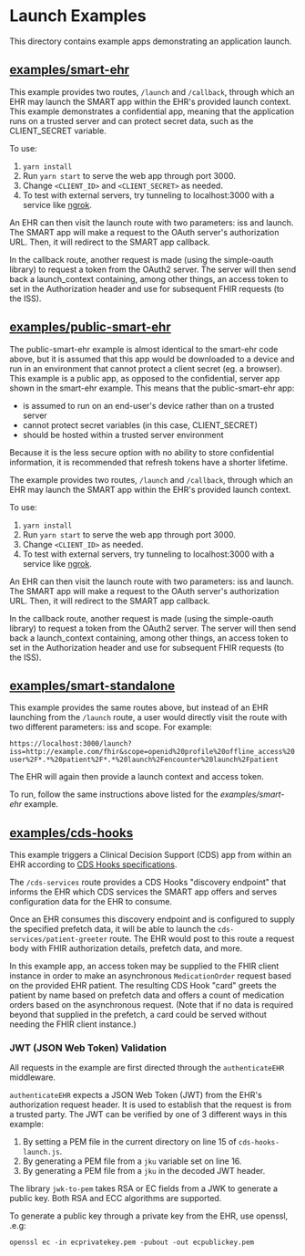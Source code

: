 # Launch Examples

This directory contains example apps demonstrating an application launch.

## [examples/smart-ehr](./smart-ehr)

This example provides two routes, `/launch` and `/callback`, through which an EHR
may launch the SMART app within the EHR's provided launch context. This example demonstrates a confidential app, meaning that the application runs on a trusted server and can protect secret data, such as the CLIENT_SECRET variable.

To use:
1. `yarn install`
2. Run `yarn start` to serve the web app through port 3000.
3. Change `<CLIENT_ID>` and `<CLIENT_SECRET>` as needed.
4. To test with external servers, try tunneling to localhost:3000 with a service like [ngrok](http://ngrok.com/).

An EHR can then visit the launch route with two parameters: iss and launch. The
SMART app will make a request to the OAuth server's authorization URL.
Then, it will redirect to the SMART app callback.

In the callback route, another request is made (using the simple-oauth
library) to request a token from the OAuth2 server. The server will then
send back a launch_context containing, among other things, an access token to
set in the Authorization header and use for subsequent FHIR requests (to the
ISS).

## [examples/public-smart-ehr](./public-smart-ehr)

The public-smart-ehr example is almost identical to the smart-ehr code above, but it is assumed that this app would be downloaded to a device and run in an environment that cannot protect a client secret (eg. a browser). This example is a public app, as opposed to the confidential, server app shown in the smart-ehr example. This means that the public-smart-ehr app:

  - is assumed to run on an end-user's device rather than on a trusted server
  - cannot protect secret variables (in this case, CLIENT_SECRET)
  - should be hosted within a trusted server environment

Because it is the less secure option with no ability to store confidential information, it is recommended that refresh tokens have a shorter lifetime. 

The example provides two routes, `/launch` and `/callback`, through which an EHR
may launch the SMART app within the EHR's provided launch context.

To use:
1. `yarn install`
2. Run `yarn start` to serve the web app through port 3000.
3. Change `<CLIENT_ID>` as needed.
4. To test with external servers, try tunneling to localhost:3000 with a service like [ngrok](http://ngrok.com/).

An EHR can then visit the launch route with two parameters: iss and launch. The
SMART app will make a request to the OAuth server's authorization URL.
Then, it will redirect to the SMART app callback.

In the callback route, another request is made (using the simple-oauth
library) to request a token from the OAuth2 server. The server will then
send back a launch_context containing, among other things, an access token to
set in the Authorization header and use for subsequent FHIR requests (to the
ISS).

## [examples/smart-standalone](./smart-standalone)

This example provides the same routes above,
but instead of an EHR launching from the `/launch` route, a user would directly
visit the route with two different parameters: iss and scope. For example:

`https://localhost:3000/launch?iss=http://example.com/fhir&scope=openid%20profile%20offline_access%20user%2F*.*%20patient%2F*.*%20launch%2Fencounter%20launch%2Fpatient`

The EHR will again then provide a launch context and access token.

To run, follow the same instructions above listed for the *examples/smart-ehr* example.

## [examples/cds-hooks](./cds-hooks)

This example triggers a Clinical Decision Support (CDS) app from within an EHR according to [CDS Hooks specifications](https://cds-hooks.org/specification/1.0/).

The `/cds-services` route provides a CDS Hooks "discovery endpoint" that informs the EHR which
CDS services the SMART app offers and serves configuration data for the EHR to consume.

Once an EHR consumes this discovery endpoint and is configured to supply the specified prefetch data,
it will be able to launch the `cds-services/patient-greeter` route. The EHR would post to this route a request body with FHIR authorization details, prefetch data, and more.

In this example app, an access token may be supplied to the FHIR client instance in order to make an asynchronous `MedicationOrder` request based on the provided EHR patient. The resulting CDS Hook "card" greets the patient
by name based on prefetch data and offers a count of medication orders based on the asynchronous request.
(Note that if no data is required beyond that supplied in the prefetch, a card could be served without needing the FHIR client instance.)

### JWT (JSON Web Token) Validation

All requests in the example are first directed through the `authenticateEHR` middleware.

`authenticateEHR` expects a JSON Web Token (JWT) from the EHR's authorization request header. It is used to establish that the request is from a trusted party. The JWT can be verified by one of 3 different ways in this example:

  1) By setting a PEM file in the current directory on line 15 of `cds-hooks-launch.js`.
  2) By generating a PEM file from a `jku` variable set on line 16.
  3) By generating a PEM file from a `jku` in the decoded JWT header.

The library `jwk-to-pem` takes RSA or EC fields from a JWK to generate a public key. Both RSA and ECC algorithms are supported.

To generate a public key through a private key from the EHR, use openssl, .e.g:

`openssl ec -in ecprivatekey.pem -pubout -out ecpublickey.pem`
